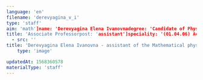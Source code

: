 ```yaml
---
language: 'en'
filename: 'derevyagina_v_i'
type: 'staff'
aim: 'math']name: 'Derevyagina Elena Ivanovnadegree: 'Candidate of Physico-Mathematical Sciences'
title: 'Associate Professorpost: 'assistant']speciality: '(01.04.06) Acousticscontacts: []avatar:
  - src: ''
title: 'Derevyagina Elena Ivanovna - assistant of the Mathematical physics Department'
    type: 'image'

updatedAt: 1568360578
materialType: 'staff'
---
```


